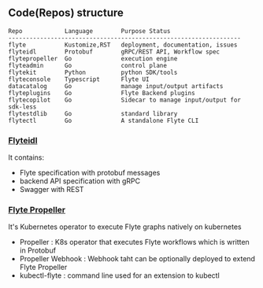 
## Code(Repos) structure

```
Repo	        Language	    Purpose	Status
------------------------------------------------------------------
flyte	        Kustomize,RST	deployment, documentation, issues
flyteidl	    Protobuf	    gRPC/REST API, Workflow spec
flytepropeller	Go	            execution engine
flyteadmin	    Go	            control plane
flytekit	    Python	        python SDK/tools
flyteconsole	Typescript	    Flyte UI
datacatalog	    Go	            manage input/output artifacts
flyteplugins	Go	            Flyte Backend plugins
flytecopilot	Go	            Sidecar to manage input/output for sdk-less
flytestdlib	    Go	            standard library
flytectl	    Go	            A standalone Flyte CLI
```

### [Flyteidl](https://github.com/flyteorg/flyteidl)
It contains:
- Flyte specification with protobuf messages
- backend API specification with gRPC
- Swagger with REST


### [Flyte Propeller](https://github.com/flyteorg/flytepropeller)
It's Kubernetes operator to execute Flyte graphs natively on kubernetes

- Propeller : K8s operator that executes Flyte workflows which is written in Protobuf
- Propeller Webhook : Webhook taht can be optionally deployed to extend Flyte Propeller
- kubectl-flyte : command line used for an extension to kubectl

